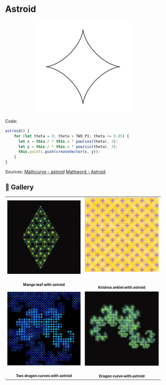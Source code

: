 # Astroid

<p align="center"><img src="assets/shape_images/astroid.jpg" alt="kiss curve" width="300px"></p>

Code:

```JavaScript
astroid() {
    for (let theta = 0; theta < TWO_PI; theta += 0.05) {
      let x = this.r * this.a * pow(cos(theta), 3);
      let y = this.r * this.a * pow(sin(theta), 3);
      this.points.push(createVector(x, y));
    }
}
```

Sources:
[Mathcurve - astroid](https://mathcurve.com/courbes2d.gb/astroid/astroid.shtml)
[Mathword - Astroid](https://mathworld.wolfram.com/Astroid.html)

## 🌄 Gallery

<!-- IMAGE-LIST:START - Do not remove or modify this section -->
<!-- prettier-ignore-start -->
<!-- markdownlint-disable -->
<table>
  <tbody>
   <tr>
     <td align="center"><a href=""> <img class="img" src="assets/mango-astroid.jpg" alt="Mango leaf with astroid" style="vertical-align:top;" width="500" /><br /><sub><b><br/>Mango leaf with astroid</b></sub></a></td>
     <td align="center"><a href=""> <img class="img" src="assets/krishna-anklet-astroid.jpg" alt="Krishna anklet with astroid" style=" display: block;
    margin-left: auto;
    margin-right: auto;" width="500" /><br /><sub><b><br/>Krishna anklet with astroid</b></sub></a></td>
    </tr>
    <tr>
     <td align="center"><a href=""> <img class="img" src="assets/dd-astroid.jpg" alt="Two dragon curves with astroid" style="vertical-align:top;" width="500" /><br /><sub><b><br/>Two dragon curves with astroid</b></sub></a></td>
    <td align="center"><a href=""> <img class="img" src="assets/dragon-astroid-filled.jpg" alt="Dragon curve with astroid" style="vertical-align:top;" width="500" /><br /><sub><b><br/>Dragon curve with astroid</b></sub></a></td>
 </tbody>
</table>

<!-- markdownlint-restore -->
<!-- prettier-ignore-end -->

<!-- IMAGE-LIST:END -->
